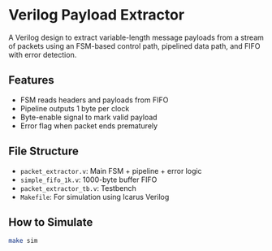 # Verilog Payload Extractor

A Verilog design to extract variable-length message payloads from a stream of packets using an FSM-based control path, pipelined data path, and FIFO with error detection.

## Features

- FSM reads headers and payloads from FIFO
- Pipeline outputs 1 byte per clock
- Byte-enable signal to mark valid payload
- Error flag when packet ends prematurely

## File Structure

- `packet_extractor.v`: Main FSM + pipeline + error logic
- `simple_fifo_1k.v`: 1000-byte buffer FIFO
- `packet_extractor_tb.v`: Testbench
- `Makefile`: For simulation using Icarus Verilog

## How to Simulate

```bash
make sim
